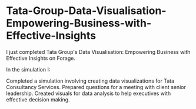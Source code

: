 # Tata-Group-Data-Visualisation-Empowering-Business-with-Effective-Insights
I just completed Tata Group's Data Visualisation: Empowering Business with Effective Insights on Forage.  

In the simulation I:  

Completed a simulation involving creating data visualizations for Tata Consultancy Services. 
Prepared questions for a meeting with client senior leadership. 
Created visuals for data analysis to help executives with effective decision making. 
